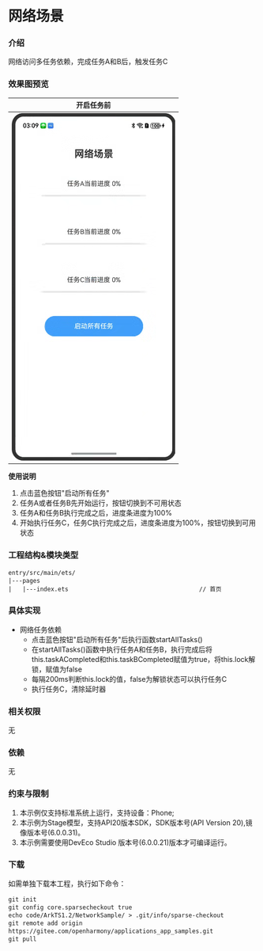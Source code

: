 
# 网络场景

### 介绍
网络访问多任务依赖，完成任务A和B后，触发任务C

### 效果图预览
| 开启任务前                                                    |  
|----------------------------------------------------------|
| ![main](entry/src/main/resources/base/media/network.png) |

**使用说明**
1. 点击蓝色按钮"启动所有任务"
2. 任务A或者任务B先开始运行，按钮切换到不可用状态
3. 任务A和任务B执行完成之后，进度条进度为100%
4. 开始执行任务C，任务C执行完成之后，进度条进度为100%，按钮切换到可用状态


### 工程结构&模块类型

   ```
   entry/src/main/ets/
|---pages
|   |---index.ets                                     // 首页
   ```

### 具体实现

* 网络任务依赖
    *  点击蓝色按钮"启动所有任务"后执行函数startAllTasks()
	*  在startAllTasks()函数中执行任务A和任务B，执行完成后将this.taskACompleted和this.taskBCompleted赋值为true，将this.lock解锁，赋值为false
	*  每隔200ms判断this.lock的值，false为解锁状态可以执行任务C
	*  执行任务C，清除延时器


### 相关权限

无

### 依赖

无

### 约束与限制

1. 本示例仅支持标准系统上运行，支持设备：Phone;
2. 本示例为Stage模型，支持API20版本SDK，SDK版本号(API Version 20),镜像版本号(6.0.0.31)。
3. 本示例需要使用DevEco Studio 版本号(6.0.0.21)版本才可编译运行。

### 下载

如需单独下载本工程，执行如下命令：

```
git init
git config core.sparsecheckout true
echo code/ArkTS1.2/NetworkSample/ > .git/info/sparse-checkout
git remote add origin https://gitee.com/openharmony/applications_app_samples.git
git pull
```